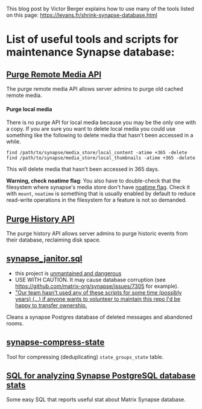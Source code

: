 This blog post by Victor Berger explains how to use many of the tools listed on this page: https://levans.fr/shrink-synapse-database.html

# List of useful tools and scripts for maintenance Synapse database:

## [Purge Remote Media API](../../admin_api/media_admin_api.md#purge-remote-media-api)
The purge remote media API allows server admins to purge old cached remote media.

#### Purge local media 

There is no purge API for local media because you may be the only one with a copy. If you are sure you want to delete local media you could use something like the following to delete media that hasn't been accessed in a while.

```
find /path/to/synapse/media_store/local_content -atime +365 -delete
find /path/to/synapse/media_store/local_thumbnails -atime +365 -delete
```

This will delete media that hasn't been accessed in 365 days.

**Warning, check noatime flag**: You also have to double-check that the filesystem where synapse's media store don't have [noatime flag](https://unix.stackexchange.com/questions/219015/how-to-disable-access-time-settings-in-debian-linux/219017#219017). Check it with `mount`, `noatime` is something that is usually enabled by default to reduce read-write operations in the filesystem for a feature is not so demanded.

## [Purge History API](../../admin_api/purge_history_api.md)
The purge history API allows server admins to purge historic events from their database, reclaiming disk space.

## [synapse_janitor.sql](https://github.com/xwiki-labs/synapse_scripts)

- this project is [unmantained and dangerous](https://github.com/xwiki-labs/synapse_scripts#unmaintained-and-dangerous)
- USE WITH CAUTION. It may cause database corruption (see https://github.com/matrix-org/synapse/issues/7305 for example).
- ["Our team hasn't used any of these scripts for some time (possibly years) (...) if anyone wants to volunteer to maintain this repo I'd be happy to transfer ownership.](https://github.com/xwiki-labs/synapse_scripts/pull/12#issuecomment-617275345) 

Cleans a synapse Postgres database of deleted messages and abandoned rooms.

## [synapse-compress-state](https://github.com/matrix-org/rust-synapse-compress-state)
Tool for compressing (deduplicating) `state_groups_state` table.

## [SQL for analyzing Synapse PostgreSQL database stats](https://github.com/matrix-org/synapse/wiki/SQL-for-analyzing-Synapse-PostgreSQL-database-stats)
Some easy SQL that reports useful stat about Matrix Synapse database.